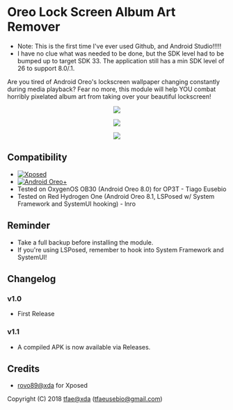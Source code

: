 Oreo Lock Screen Album Art Remover
==========
* Note: This is the first time I've ever used Github, and Android Studio!!!!!
* I have no clue what was needed to be done, but the SDK level had to be bumped up to target SDK 33. The application still has a min SDK level of 26 to support 8.0/.1.

Are you tired of Android Oreo's lockscreen wallpaper changing constantly during media playback? 
Fear no more, this module will help YOU combat horribly pixelated album art from taking over your beautiful lockscreen!

<p align="center">
  <img src="https://github.com/user-attachments/assets/72b0fee6-ef84-4562-bd38-aa7d3c9ecf62">
</p>

<p align="center">
  <img src="https://github.com/user-attachments/assets/4b785694-5057-4405-99b6-f0adf1f67658">
</p>

<p align="center">
  <a href="https://xdaforums.com/t/app-oreo-xposed-oreo-lock-screen-album-art-remover-v1-1-27-11-2018.3868485/"><img src="https://img.shields.io/badge/XDA-Thread-orange.svg"></a>
</p>


## Compatibility
* [![Xposed](https://img.shields.io/badge/Xposed-v90--beta3-orange.svg)](https://forum.xda-developers.com/showthread.php?t=3034811)
* [![Android Oreo+](https://img.shields.io/badge/Oreo-8.0+-blue.svg)](https://www.android.com/versions/oreo-8-0/)
* Tested on OxygenOS OB30 (Android Oreo 8.0) for OP3T - Tiago Eusebio
* Tested on Red Hydrogen One (Android Oreo 8.1, LSPosed w/ System Framework and SystemUI hooking) - lnro

## Reminder
* Take a full backup before installing the module.
* If you're using LSPosed, remember to hook into System Framework and SystemUI!

## Changelog
### v1.0
* First Release

### v1.1
* A compiled APK is now available via Releases.

## Credits
* <a href="https://forum.xda-developers.com/member.php?u=4419114">rovo89@xda</a> for Xposed


Copyright (C) 2018 <a href="https://forum.xda-developers.com/member.php?u=6415870">tfae@xda</a> (tfaeusebio@gmail.com)
